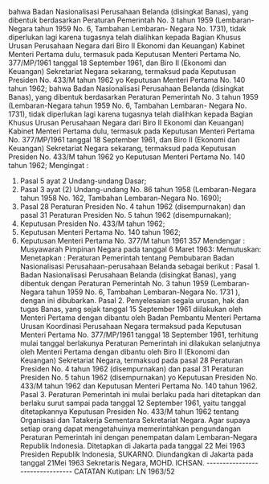  bahwa Badan Nasionalisasi Perusahaan Belanda (disingkat Banas), yang dibentuk berdasarkan Peraturan Pemerintah No. 3 tahun 1959 (Lembaran-Negara tahun 1959 No. 6, Tambahan Lembaran- Negara No. 1731), tidak diperlukan lagi karena tugasnya telah dialihkan kepada Bagian Khusus Urusan Perusahaan Negara dari Biro II Ekonomi dan Keuangan) Kabinet Menteri Pertama dulu, termasuk pada Keputusan Menteri Pertama No. 377/MP/1961 tanggal 18 September 1961, dan Biro II (Ekonomi dan Keuangan) Sekretariat Negara sekarang, termaksud pada Keputusan Presiden No. 433/M tahun 1962 yo Keputusan Menteri Pertama No. 140 tahun 1962; bahwa Badan Nasionalisasi Perusahaan Belanda (disingkat Banas), yang dibentuk berdasarkan Peraturan Pemerintah No. 3 tahun 1959 (Lembaran-Negara tahun 1959 No. 6, Tambahan Lembaran- Negara No. 1731), tidak diperlukan lagi karena tugasnya telah dialihkan kepada Bagian Khusus Urusan Perusahaan Negara dari Biro II Ekonomi dan Keuangan) Kabinet Menteri Pertama dulu, termasuk pada Keputusan Menteri Pertama No. 377/MP/1961 tanggal 18 September 1961, dan Biro II (Ekonomi dan Keuangan) Sekretariat Negara sekarang, termaksud pada Keputusan Presiden No. 433/M tahun 1962 yo Keputusan Menteri Pertama No. 140 tahun 1962;
Mengingat :

1. Pasal 5 ayat 2 Undang-undang Dasar;
2. Pasal 3 ayat (2) Undang-undang No. 86 tahun 1958 (Lembaran-Negara tahun 1958 No. 162, Tambahan Lembaran-Negara No. 1690);
3. Pasal 28 Peraturan Presiden No. 4 tahun 1962 (disempurnakan) dan pasal 31 Peraturan Presiden No. 5 tahun 1962 (disempurnakan);
4. Keputusan Presiden No. 433/M tahun 1962;
5. Keputusan Menteri Pertama No. 140 tahun 1962;
6. Keputusan Menteri Pertama No. 377/M tahun 1961 357 Mendengar : Musyawarah Pimpinan Negara pada tanggal 6 Maret 1963: Memutuskan: Menetapkan : Peraturan Pemerintah tentang Pembubaran Badan Nasionalisasi Perusahaan-perusahaan Belanda sebagai berikut : Pasal 1. Badan Nasionalisasi Perusahaan Belanda (disingkat Banas), yang dibentuk dengan Peraturan Pemerintah No. 3 tahun 1959 (Lembaran-Negara tahun 1959 No. 6, Tambahan Lembaran-Negara No. 1731 ), dengan ini dibubarkan. Pasal 2. Penyelesaian segala urusan, hak dan tugas Banas, yang sejak tanggal 15 September 1961 diilakukan oleh Menteri Pertama dengan dibantu oleh Badan Pembantu Menteri Pertama Urusan Koordinasi Perusahaan Negara termaksud pada Keputusan Menteri Pertama No. 377/MP/1961 tanggal 18 September 1961, terhitung mulai tanggal berlakunya Peraturan Pemerintah ini dilakukan selanjutnya oleh Menteri Pertama dengan dibantu oleh Biro II (Ekonomi dan Keuangan) Sekretariat Negara, termaksud pada pasal 28 Peraturan Presiden No. 4 tahun 1962 (disempurnakan) dan pasal 31 Peraturan Presiden No. 5 tahun 1962 (disempurnakan) yo Keputusan Presiden No. 433/M tahun 1962 dan Keputusan Menteri Pertama No. 140 tahun 1962. Pasal 3. Peraturan Pemerintah ini mulai berlaku pada hari ditetapkan dan berlaku surut sampai pada tanggal 12 September 1961, yaitu tanggal ditetapkannya Keputusan Presiden No. 433/M tahun 1962 tentang Organisasi dan Tatakerja Sementara Sekretariat Negara. Agar supaya setiap orang dapat mengetahuinya memerintahkan pengundangan Peraturan Pemerintah ini dengan penempatan dalam Lembaran-Negara Republik Indonesia. Ditetapkan di Jakarta pada tanggal 22 Mei 1963 Presiden Republik Indonesia, SUKARNO. Diundangkan di Jakarta pada tanggal 21Mei 1963 Sekretaris Negara, MOHD. ICHSAN. -------------------------------- CATATAN Kutipan: LN 1963/52